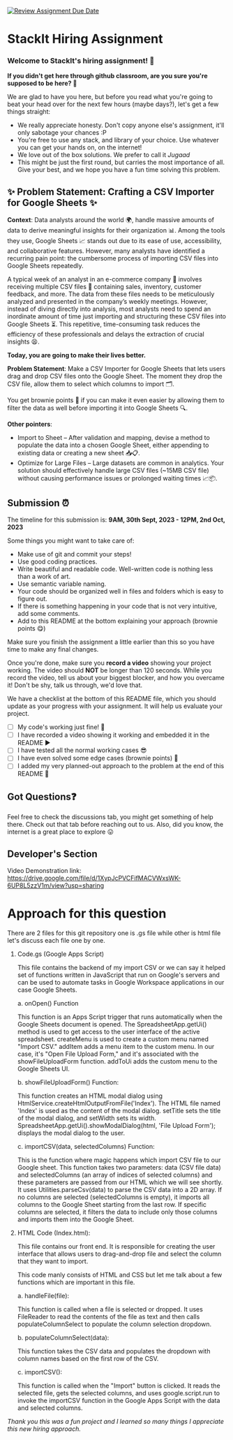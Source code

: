 [![Review Assignment Due Date](https://classroom.github.com/assets/deadline-readme-button-24ddc0f5d75046c5622901739e7c5dd533143b0c8e959d652212380cedb1ea36.svg)](https://classroom.github.com/a/_IojtdoU)
# StackIt Hiring Assignment

### Welcome to StackIt's hiring assignment! 🚀

**If you didn't get here through github classroom, are you sure you're supposed to be here? 🤨**


We are glad to have you here, but before you read what you're going to beat your head over for the next few hours (maybe days?), let's get a few things straight:
- We really appreciate honesty. Don't copy anyone else's assignment, it'll only sabotage your chances :P
- You're free to use any stack, and library of your choice. Use whatever you can get your hands on, on the internet!
- We love out of the box solutions. We prefer to call it *Jugaad* 
- This might be just the first round, but carries the most importance of all. Give your best, and we hope you have a fun time solving this problem.

## ✨ **Problem Statement: Crafting a CSV Importer for Google Sheets** ✨

**Context**:
Data analysts around the world 🌍, handle massive amounts of data to derive meaningful insights for their organization 📊. Among the tools they use, Google Sheets 📈 stands out due to its ease of use, accessibility, and collaborative features. However, many analysts have identified a recurring pain point: the cumbersome process of importing CSV files into Google Sheets repeatedly.

A typical week of an analyst in an e-commerce company 🛒 involves receiving multiple CSV files 📁 containing sales, inventory, customer feedback, and more. The data from these files needs to be meticulously analyzed and presented in the company’s weekly meetings. However, instead of diving directly into analysis, most analysts need to spend an inordinate amount of time just importing and structuring these CSV files into Google Sheets ⏳. This repetitive, time-consuming task reduces the efficiency of these professionals and delays the extraction of crucial insights 😫.

**Today, you are going to make their lives better.**

**Problem Statement**:
Make a CSV Importer for Google Sheets that lets users drag and drop CSV files onto the Google Sheet. The moment they drop the CSV file, allow them to select which columns to import 🗂️.

You get brownie points 🍪 if you can make it even easier by allowing them to filter the data as well before importing it into Google Sheets 🔍.

**Other pointers**:
- Import to Sheet – After validation and mapping, devise a method to populate the data into a chosen Google Sheet, either appending to existing data or creating a new sheet 📥📋.
- Optimize for Large Files – Large datasets are common in analytics. Your solution should effectively handle large CSV files (~15MB CSV file) without causing performance issues or prolonged waiting times 📈📦.

## Submission ⏰
The timeline for this submission is: **9AM, 30th Sept, 2023 - 12PM, 2nd Oct, 2023**

Some things you might want to take care of:
- Make use of git and commit your steps!
- Use good coding practices.
- Write beautiful and readable code. Well-written code is nothing less than a work of art.
- Use semantic variable naming.
- Your code should be organized well in files and folders which is easy to figure out.
- If there is something happening in your code that is not very intuitive, add some comments.
- Add to this README at the bottom explaining your approach (brownie points 😋)

Make sure you finish the assignment a little earlier than this so you have time to make any final changes.

Once you're done, make sure you **record a video** showing your project working. The video should **NOT** be longer than 120 seconds. While you record the video, tell us about your biggest blocker, and how you overcame it! Don't be shy, talk us through, we'd love that.

We have a checklist at the bottom of this README file, which you should update as your progress with your assignment. It will help us evaluate your project.

- [ ] My code's working just fine! 🥳
- [ ] I have recorded a video showing it working and embedded it in the README ▶️
- [ ] I have tested all the normal working cases 😎
- [ ] I have even solved some edge cases (brownie points) 💪
- [ ] I added my very planned-out approach to the problem at the end of this README 📜

## Got Questions❓
Feel free to check the discussions tab, you might get something of help there. Check out that tab before reaching out to us. Also, did you know, the internet is a great place to explore 😛

## Developer's Section
Video Demonstration link: https://drive.google.com/file/d/1XypJcPVCFifMACVWxsWK-6UP8L5zzV1m/view?usp=sharing 
# Approach for this question 
There are 2 files for this git repository one is .gs file while other is html file let's discuss each file one by one.
 1. Code.gs (Google Apps Script)

 
    This file contains the backend of my import CSV or we can say it helped set of functions written in JavaScript that run on Google's servers and can be used to automate tasks in Google Workspace applications in our case Google Sheets.




      a. onOpen() Function
    
    This function is an Apps Script trigger that runs automatically when the Google Sheets document is opened.
    The SpreadsheetApp.getUi() method is used to get access to the user interface of the active spreadsheet.
    createMenu is used to create a custom menu named "Import CSV." addItem adds a menu item to the custom menu. In our case, it's "Open File Upload Form," and it's associated with the showFileUploadForm function.
    addToUi adds the custom menu to the Google Sheets UI.

      b. showFileUploadForm() Function:

    This function creates an HTML modal dialog using HtmlService.createHtmlOutputFromFile('Index').
           The HTML file named 'Index' is used as the content of the modal dialog.
           setTitle sets the title of the modal dialog, and setWidth sets its width.
           SpreadsheetApp.getUi().showModalDialog(html, 'File Upload Form'); displays the modal dialog to the user.


      c. importCSV(data, selectedColumns) Function:


    This is the function where magic happens which import CSV file to our Google sheet.
    This function takes two parameters: data (CSV file data) and selectedColumns (an array of indices of selected columns) and these parameters are passed from our HTML which we will see shortly.
    It uses Utilities.parseCsv(data) to parse the CSV data into a 2D array.
    If no columns are selected (selectedColumns is empty), it imports all columns to the Google Sheet starting from the last row.
    If specific columns are selected, it filters the data to include only those columns and imports them into the Google Sheet.

    
  3. HTML Code (Index.html):


     This file contains our front end. It is responsible for creating the user interface that allows users to drag-and-drop file and select the column that they want to import.

     
     This code manly consists of HTML and CSS but let me talk about a few functions which are important in this file.

     
     a. handleFile(file):

     
     This function is called when a file is selected or dropped.
     It uses FileReader to read the contents of the file as text and then calls populateColumnSelect to populate the column selection dropdown.

     
     b. populateColumnSelect(data):

     
     This function takes the CSV data and populates the dropdown with column names based on the first row of the CSV.

     
     c. importCSV():

     
     This function is called when the "Import" button is clicked.
     It reads the selected file, gets the selected columns, and uses google.script.run to invoke the importCSV function in the Google Apps Script with the data and selected columns.
  

  
  *Thank you this was a fun project and I learned so many things I appreciate this new hiring approach.*

